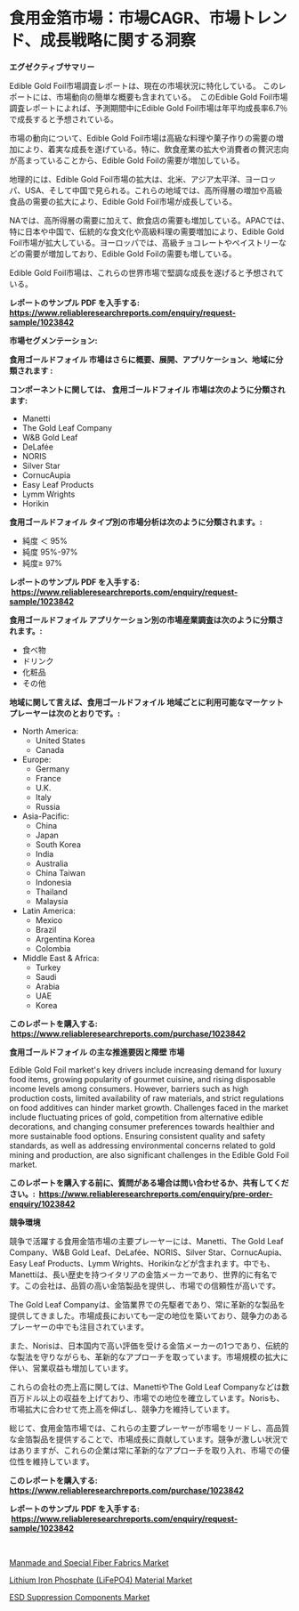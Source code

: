 <p><h1>食用金箔市場：市場CAGR、市場トレンド、成長戦略に関する洞察</h1></p><p><strong>エグゼクティブサマリー</strong></p>
<p><p>Edible Gold Foil市場調査レポートは、現在の市場状況に特化している。 このレポートには、市場動向の簡単な概要も含まれている。　このEdible Gold Foil市場調査レポートによれば、予測期間中にEdible Gold Foil市場は年平均成長率6.7％で成長すると予想されている。</p><p>市場の動向について、Edible Gold Foil市場は高級な料理や菓子作りの需要の増加により、着実な成長を遂げている。特に、飲食産業の拡大や消費者の贅沢志向が高まっていることから、Edible Gold Foilの需要が増加している。</p><p>地理的には、Edible Gold Foil市場の拡大は、北米、アジア太平洋、ヨーロッパ、USA、そして中国で見られる。これらの地域では、高所得層の増加や高級食品の需要の拡大により、Edible Gold Foil市場が成長している。</p><p>NAでは、高所得層の需要に加えて、飲食店の需要も増加している。APACでは、特に日本や中国で、伝統的な食文化や高級料理の需要増加により、Edible Gold Foil市場が拡大している。ヨーロッパでは、高級チョコレートやペイストリーなどの需要が増加しており、Edible Gold Foilの需要も増している。</p><p>Edible Gold Foil市場は、これらの世界市場で堅調な成長を遂げると予想されている。</p></p>
<p><strong>レポートのサンプル PDF を入手する: <a href="https://www.reliableresearchreports.com/enquiry/request-sample/1023842">https://www.reliableresearchreports.com/enquiry/request-sample/1023842</a></strong></p>
<p><strong>市場セグメンテーション:</strong></p>
<p><strong> 食用ゴールドフォイル 市場はさらに概要、展開、アプリケーション、地域に分類されます :</strong></p>
<p><strong>コンポーネントに関しては、 食用ゴールドフォイル 市場は次のように分類されます: &nbsp;</strong></p>
<p><ul><li>Manetti</li><li>The Gold Leaf Company</li><li>W&B Gold Leaf</li><li>DeLafée</li><li>NORIS</li><li>Silver Star</li><li>CornucAupia</li><li>Easy Leaf Products</li><li>Lymm Wrights</li><li>Horikin</li></ul></p>
<p><strong> 食用ゴールドフォイル タイプ別の市場分析は次のように分類されます。:</strong></p>
<p><ul><li>純度 ＜ 95%</li><li>純度 95%-97%</li><li>純度≥ 97%</li></ul></p>
<p><strong>レポートのサンプル PDF を入手する: &nbsp;<a href="https://www.reliableresearchreports.com/enquiry/request-sample/1023842">https://www.reliableresearchreports.com/enquiry/request-sample/1023842</a></strong></p>
<p><strong> 食用ゴールドフォイル アプリケーション別の市場産業調査は次のように分類されます。:</strong></p>
<p><ul><li>食べ物</li><li>ドリンク</li><li>化粧品</li><li>その他</li></ul></p>
<p><strong>地域に関して言えば、食用ゴールドフォイル 地域ごとに利用可能なマーケットプレーヤーは次のとおりです。:</strong></p>
<p><ul>
    <li>
        North America:
        <ul>
            <li>United States</li>
            <li>Canada</li>
        </ul>
    </li>
    <li>
        Europe:
        <ul>
            <li>Germany</li>
            <li>France</li>
            <li>U.K.</li>
            <li>Italy</li>
            <li>Russia</li>
        </ul>
    </li>
    <li>
        Asia-Pacific:
        <ul>
            <li>China</li>
            <li>Japan</li>
            <li>South Korea</li>
            <li>India</li>
            <li>Australia</li>
            <li>China Taiwan</li>
            <li>Indonesia</li>
            <li>Thailand</li>
            <li>Malaysia</li>
        </ul>
    </li>
    <li>
        Latin America:
        <ul>
            <li>Mexico</li>
            <li>Brazil</li>
            <li>Argentina Korea</li>
            <li>Colombia</li>
        </ul>
    </li>
    <li>
        Middle East & Africa:
        <ul>
            <li>Turkey</li>
            <li>Saudi</li>
            <li>Arabia</li>
            <li>UAE</li>
            <li>Korea</li>
        </ul>
    </li>
    </ul></p>
<p><strong>このレポートを購入する: &nbsp;<a href="https://www.reliableresearchreports.com/purchase/1023842">https://www.reliableresearchreports.com/purchase/1023842</a></strong></p>
<p><strong>食用ゴールドフォイル の主な推進要因と障壁 市場</strong></p>
<p><p>Edible Gold Foil market's key drivers include increasing demand for luxury food items, growing popularity of gourmet cuisine, and rising disposable income levels among consumers. However, barriers such as high production costs, limited availability of raw materials, and strict regulations on food additives can hinder market growth. Challenges faced in the market include fluctuating prices of gold, competition from alternative edible decorations, and changing consumer preferences towards healthier and more sustainable food options. Ensuring consistent quality and safety standards, as well as addressing environmental concerns related to gold mining and production, are also significant challenges in the Edible Gold Foil market.</p></p>
<p><strong>このレポートを購入する前に、質問がある場合は問い合わせるか、共有してください。:&nbsp; <a href="https://www.reliableresearchreports.com/enquiry/pre-order-enquiry/1023842">https://www.reliableresearchreports.com/enquiry/pre-order-enquiry/1023842</a></strong></p>
<p><strong>競争環境</strong></p>
<p><p>競争で活躍する食用金箔市場の主要プレーヤーには、Manetti、The Gold Leaf Company、W&B Gold Leaf、DeLafée、NORIS、Silver Star、CornucAupia、Easy Leaf Products、Lymm Wrights、Horikinなどが含まれます。中でも、Manettiは、長い歴史を持つイタリアの金箔メーカーであり、世界的に有名です。この会社は、品質の高い金箔製品を提供し、市場での信頼性が高いです。</p><p>The Gold Leaf Companyは、金箔業界での先駆者であり、常に革新的な製品を提供してきました。市場成長においても一定の地位を築いており、競争力のあるプレーヤーの中でも注目されています。</p><p>また、Norisは、日本国内で高い評価を受ける金箔メーカーの1つであり、伝統的な製法を守りながらも、革新的なアプローチを取っています。市場規模の拡大に伴い、営業収益も増加しています。</p><p>これらの会社の売上高に関しては、ManettiやThe Gold Leaf Companyなどは数百万ドル以上の収益を上げており、市場での地位を確立しています。Norisも、市場拡大に合わせて売上高を伸ばし、競争力を維持しています。</p><p>総じて、食用金箔市場では、これらの主要プレーヤーが市場をリードし、高品質な金箔製品を提供することで、市場成長に貢献しています。競争が激しい状況ではありますが、これらの企業は常に革新的なアプローチを取り入れ、市場での優位性を維持しています。</p></p>
<p><strong>このレポートを購入する: &nbsp; <a href="https://www.reliableresearchreports.com/purchase/1023842">https://www.reliableresearchreports.com/purchase/1023842</a></strong></p>
<p><strong>レポートのサンプル PDF を入手する: &nbsp;<a href="https://www.reliableresearchreports.com/enquiry/request-sample/1023842">https://www.reliableresearchreports.com/enquiry/request-sample/1023842</a></strong><strong></strong></p>
<p>&nbsp;</p>
<p><p><a href="https://github.com/pgtimber/Market-Research-Report-List-1/blob/main/manmade-and-special-fiber-fabrics-market.md">Manmade and Special Fiber Fabrics Market</a></p><p><a href="https://github.com/markusgodoy/Market-Research-Report-List-2/blob/main/lithium-iron-phosphate-lifepo4-material-market.md">Lithium Iron Phosphate (LiFePO4) Material Market</a></p><p><a href="https://github.com/arionmp/Market-Research-Report-List-2/blob/main/esd-suppression-components-market.md">ESD Suppression Components Market</a></p></p>